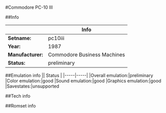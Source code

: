 #Commodore PC-10 III

##Info

||Info|
|-----|-----|
|**Setname:**|pc10iii
|**Year:**|1987
|**Manufacturer:**|Commodore Business Machines
|**Status:**|preliminary

##Emulation info
|| Status |
|-----|-----|
|Overall emulation:|preliminary
|Color emulation:|good
|Sound emulation:|good
|Graphics emulation:|good
|Savestates:|unsupported

##Tech info

##Romset info

<!--- START OF EDITED COMMENT DO NOT TOUCH TEXT ABOVE-->
